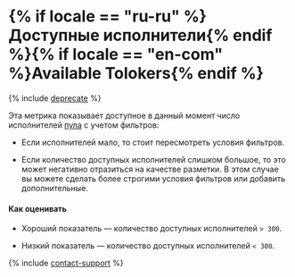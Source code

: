 # {% if locale == "ru-ru" %}Доступные исполнители{% endif %}{% if locale == "en-com" %}Available Tolokers{% endif %}

{% include [deprecate](../../../_includes/deprecate.md) %}

Эта метрика показывает доступное в данный момент число исполнителей [пула](../../../glossary.md#pool) с учетом фильтров:

- Если исполнителей мало, то стоит пересмотреть условия фильтров.

- Если количество доступных исполнителей слишком большое, то это может негативно отразиться на качестве разметки. В этом случае вы можете сделать более строгими условия фильтров или добавить дополнительные.

#### Как оценивать

- Хороший показатель — количество доступных исполнителей `> 300`.

- Низкий показатель — количество доступных исполнителей `< 300`.

{% include [contact-support](../../_includes/contact-support.md) %}